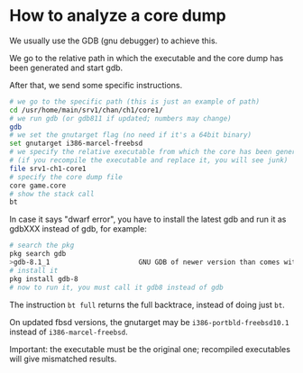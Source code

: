 # How to analyze a core dump

We usually use the GDB (gnu debugger) to achieve this.

We go to the relative path in which the executable and the core dump has been generated and start gdb.

After that, we send some specific instructions.

```sh
# we go to the specific path (this is just an example of path)
cd /usr/home/main/srv1/chan/ch1/core1/
# we run gdb (or gdb811 if updated; numbers may change)
gdb
# we set the gnutarget flag (no need if it's a 64bit binary)
set gnutarget i386-marcel-freebsd
# we specify the relative executable from which the core has been generated
# (if you recompile the executable and replace it, you will see junk)
file srv1-ch1-core1
# specify the core dump file
core game.core
# show the stack call
bt
```

In case it says "dwarf error", you have to install the latest gdb and run it as gdbXXX instead of gdb, for example:

```sh
# search the pkg
pkg search gdb
>gdb-8.1_1                      GNU GDB of newer version than comes with the system
# install it
pkg install gdb-8
# now to run it, you must call it gdb8 instead of gdb
```

The instruction `bt full` returns the full backtrace, instead of doing just `bt`.

On updated fbsd versions, the gnutarget may be `i386-portbld-freebsd10.1` instead of `i386-marcel-freebsd`.

Important: the executable must be the original one; recompiled executables will give mismatched results.

